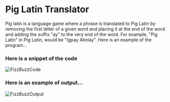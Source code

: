# Pig Latin Translator
Pig latin is a language game where a phrase is translated to Pig Latin by removing the first letter of a given word and placing it at the end of the word and adding the suffix "ay" to the very end of the word. For example, "Pig Latin" in Pig Latin, would be "Igpay Atinlay". Here is an example of the program...

### Here is a snippet of the code 

![FizzBuzzCode](https://itstaraking.github.io/PigLatin/PigLatinCSharp/PLCode.png)

### Here is an example of output...

![FizzBuzzOutput](https://itstaraking.github.io/PigLatin/PigLatinCSharp/PLImage.png)
